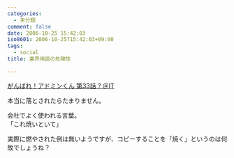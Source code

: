 ```yaml
---
categories:
  - 未分類
comment: false
date: 2006-10-25 15:42:03
iso8601: 2006-10-25T15:42:03+09:00
tags:
  - social
title: 業界用語の危険性

---
```


<div class="entry-body">
  <p><a title="がんばれ！アドミンくん 第33話 ? ＠IT" href="http://www.atmarkit.co.jp/fwin2k/itpropower/admin-kun/033/adminkun033.html">がんばれ！アドミンくん 第33話 ? ＠IT</a></p>

  <p>本当に落とされたらたまりません。</p>

  <p>会社でよく使われる言葉。<br />
    「これ焼いといて」</p>

  <p>実際に燃やされた例は無いようですが、コピーすることを「焼く」というのは何故でしょうね？<br /></p>
</div>
